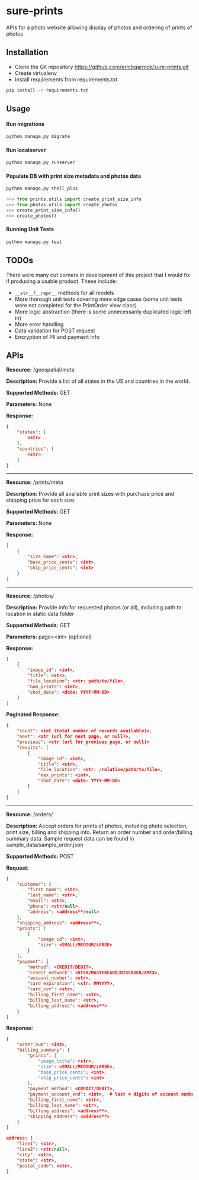 # sure-prints

APIs for a photo website allowing display of photos and ordering of prints of photos

## Installation

* Clone the Git repository https://github.com/ericbgarnick/sure-prints.git
* Create virtualenv
* Install requirements from requirements.txt

```bash
pip install -r requirements.txt
```

## Usage

#### Run migrations

```bash
python manage.py migrate
```

#### Run localserver

```bash
python manage.py runserver
```

#### Populate DB with print size metadata and photos data

```bash
python manage.py shell_plus
```

```python
>>> from prints.utils import create_print_size_info
>>> from photos.utils import create_photos
>>> create_print_size_info()
>>> create_photos()
```
#### Running Unit Tests
```bash
python manage.py test
```

## TODOs
There were many cut corners in development of this project that I would fix if producing a usable product.  These include:
* `__str__`/`__repr__` methods for all models
* More thorough unit tests covering more edge cases (some unit tests were not completed for the PrintOrder view class)
* More logic abstraction (there is some unnecessarily duplicated logic left in)
* More error handling
* Data validation for POST request
* Encryption of PII and payment info

## APIs
**Resource:** /geospatial/meta

**Description:** Provide a list of all states in the US and countries in the world.

**Supported Methods:** GET

**Parameters:** None

**Response:**
```json
{
    "states": [
        <str>
    ],
    "countries": [
        <str>
    ]
}
```
---

**Resource:** /prints/meta

**Description:** Provide all available print sizes with purchase price and shipping price for each size.

**Supported Methods:** GET

**Parameters:** None

**Response:**
```json
[
    {
        "size_name": <str>,
        "base_price_cents": <int>,
        "ship_price_cents": <int>
    }
]
```

---

**Resource:** /photos/

**Description:** Provide info for requested photos (or all), including path to location in static data folder

**Supported Methods:** GET

**Parameters:** page=\<int\> (optional)

**Response:**
```json
[
    {
        "image_id": <int>,
        "title": <str>,
        "file_location": <str: path/to/file>,
        "num_prints": <int>,
        "shot_date": <date: YYYY-MM-DD>
    }
]
```
**Paginated Response:**
```json
{
    "count": <int (total number of records available)>,
    "next": <str (url for next page, or null)>,
    "previous": <str (url for previous page, or null)>
    "results": [
        {
            "image_id": <int>,
            "title": <str>,
            "file_location": <str: /relative/path/to/file>,
            "max_prints": <int>,
            "shot_date": <date: YYYY-MM-DD>
        }
    ]
}
```
---
**Resource:** /orders/

**Description:** Accept orders for prints of photos, including photo selection, 
print size, billing and shipping info.  Return an order number and order/billing 
summary data.  Sample request data can be found in sample_data/sample_order.json

**Supported Methods:** POST

**Request:**
```json
{
    "customer": {
        "first_name": <str>,
        "last_name": <str>,
        "email": <str>,
        "phone": <str/null>,
        "address": <address**/null>
    },
    "shipping_address": <address**>,
    "prints": [
        {
            "image_id": <int>,
            "size": <SMALL/MEDIUM/LARGE>
        }
    ],
    "payment": {
        "method": <CREDIT/DEBIT>,
        "credit_network": <VISA/MASTERCARD/DISCOVER/AMEX>,
        "account_number": <str>,
        "card_expiration": <str: MMYYYY>,
        "card_cvv": <str>,
        "billing_first_name": <str>,
        "billing_last_name": <str>,
        "billing_address": <address**>
    }
}
```

**Response:**
```json
{
    "order_num": <int>,
    "billing_summary": {
        "prints": [
            "image_title": <str>,
            "size": <SMALL/MEDIUM/LARGE>,
            "base_price_cents": <int>,
            "ship_price_cents": <int>
        ],
        "payment_method": <CREDIT/DEBIT>,
        "payment_account_end": <int>,  # last 4 digits of account number,
        "billing_first_name": <str>,
        "billing_last_name": <str>,
        "billing_address": <address**>,
        "shipping_address": <address**>
    }
}
```

```json
address: {
    "line1": <str>,
    "line2": <str/null>,
    "city": <str>,
    "state": <str>,
    "postal_code": <str>,
}

```
